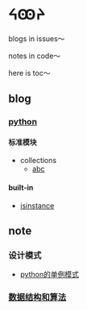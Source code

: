 # ᔦꙬᔨ

blogs in issues～

notes in code～

here is toc～

## blog


### [python](https://github.com/vernvern/blog/issues?q=is%3Aopen+is%3Aissue+label%3Apython)

#### 标准模块

- collections
  - [abc](https://github.com/vernvern/blog/issues/2)


#### built-in

- [isinstance](https://github.com/vernvern/blog/issues/1)


## note
### 设计模式

- [python的单例模式](/python/python的单例模式.ipynb)


### [数据结构和算法](./data_structures_and_algorithms)
